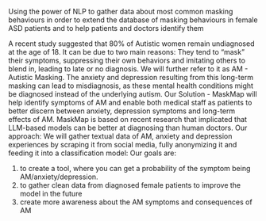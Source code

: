 Using the power of NLP to gather data about most common masking behaviours in order to extend the database of masking behaviours in female ASD patients and to help patients and doctors identify them

A recent study suggested that 80% of Autistic women remain undiagnosed at the age of 18. It can be due to two main reasons:
 They tend to “mask” their symptoms, suppressing their own behaviors and imitating others to blend in, leading to late or no diagnosis. We will further refer to it as AM - Autistic Masking. 
The anxiety and depression resulting from this long-term masking can lead to misdiagnosis, as these mental health conditions might be diagnosed instead of the underlying autism.
Our Solution - MaskMap will help identify symptoms of AM and enable both medical staff as patients to better discern between anxiety, depression symptoms and long-term effects of AM. 
MaskMap is based on recent research that implicated that LLM-based models can be better at diagnosing than human doctors.
Our approach:
We will gather textual data of AM, anxiety and depression experiences by scraping it from social media, fully anonymizing it and feeding it into a classification model:
Our goals are: 
1) to create a tool, where you can get a probability of the symptom being AM/anxiety/depression. 
2) to gather clean data from diagnosed female patients to improve the model in the future
3) create more awareness about the AM symptoms and consequences of AM
